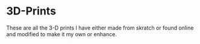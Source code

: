 # 3D-Prints
These are all the 3-D prints I have either made from skratch or found online and modified to make it my own or enhance. 
